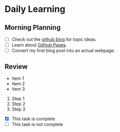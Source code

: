 # Daily Learning
## Morning Planning
- [ ] Check out the [github blog](https://github.blog/) for topic ideas.
- [ ] Learn about [GitHub Pages](https://skills.github.com/#first-day-on-github).
- [ ] Convert my first blog post into an actual webpage.
## Review

- Item 1
- Item 2
- Item 3
  
1. Step 1
1. Step 2
1. Step 3

- [x] This task is complete
- [ ] This task is not complete
